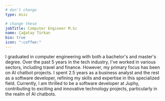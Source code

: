 ```yaml
---
# don't change
type: misc

# change these
jobTitle: Computer Engineer M.Sc
name: Çağatay Türkan
bio: true
icon: ":coffee:"
---
```


I graduated in computer engineering with both a bachelor's and master's degree. Over the past 5 years in the tech industry, I've worked in various sectors, including travel and finance. However, my primary focus has been on AI chatbot projects. I spent 2.5 years as a business analyst and the rest as a software developer, refining my skills and expertise in this specialized field. Currently, I am thrilled to be a software developer at Juphy, contributing to exciting and innovative technology projects, particularly in the realm of AI chatbots.